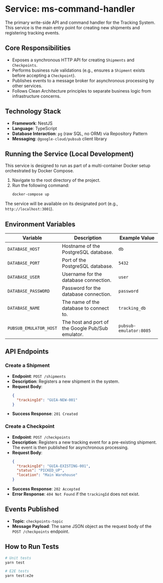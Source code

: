# Service: ms-command-handler

The primary write-side API and command handler for the Tracking System. This service is the main entry point for creating new shipments and registering tracking events.

## Core Responsibilities

-   Exposes a synchronous HTTP API for creating `Shipments` and `Checkpoints`.
-   Performs business rule validations (e.g., ensures a `Shipment` exists before accepting a `Checkpoint`).
-   Publishes events to a message broker for asynchronous processing by other services.
-   Follows Clean Architecture principles to separate business logic from infrastructure concerns.

## Technology Stack

-   **Framework**: NestJS
-   **Language**: TypeScript
-   **Database Interaction**: `pg` (raw SQL, no ORM) via Repository Pattern
-   **Messaging**: `@google-cloud/pubsub` client library

## Running the Service (Local Development)

This service is designed to run as part of a multi-container Docker setup orchestrated by Docker Compose.

1.  Navigate to the root directory of the project.
2.  Run the following command:
    ```bash
    docker-compose up
    ```
The service will be available on its designated port (e.g., `http://localhost:3001`).

## Environment Variables

| Variable               | Description                                           | Example Value              |
| ---------------------- | ----------------------------------------------------- | -------------------------- |
| `DATABASE_HOST`        | Hostname of the PostgreSQL database.                  | `db`                       |
| `DATABASE_PORT`        | Port of the PostgreSQL database.                      | `5432`                     |
| `DATABASE_USER`        | Username for the database connection.                 | `user`                     |
| `DATABASE_PASSWORD`    | Password for the database connection.                 | `password`                 |
| `DATABASE_NAME`        | The name of the database to connect to.               | `tracking_db`              |
| `PUBSUB_EMULATOR_HOST` | The host and port of the Google Pub/Sub emulator.     | `pubsub-emulator:8085`     |

## API Endpoints

### Create a Shipment

-   **Endpoint**: `POST /shipments`
-   **Description**: Registers a new shipment in the system.
-   **Request Body**:
    ```json
    {
      "trackingId": "GUIA-NEW-001"
    }
    ```
-   **Success Response**: `201 Created`

### Create a Checkpoint

-   **Endpoint**: `POST /checkpoints`
-   **Description**: Registers a new tracking event for a pre-existing shipment. The event is then published for asynchronous processing.
-   **Request Body**:
    ```json
    {
      "trackingId": "GUIA-EXISTING-001",
      "status": "PICKED_UP",
      "location": "Main Warehouse"
    }
    ```
-   **Success Response**: `202 Accepted`
-   **Error Response**: `404 Not Found` if the `trackingId` does not exist.

## Events Published

-   **Topic**: `checkpoints-topic`
-   **Message Payload**: The same JSON object as the request body of the `POST /checkpoints` endpoint.

## How to Run Tests

```bash
# Unit tests
yarn test

# E2E tests
yarn test:e2e